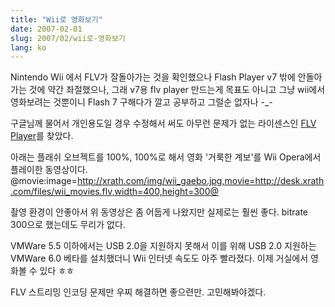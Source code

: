 ```yaml
---
title: "Wii로 영화보기"
date: 2007-02-01
slug: 2007/02/wii로-영화보기
lang: ko
---
```


Nintendo Wii 에서 FLV가 잘돌아가는 것을 확인했으나 Flash Player v7 밖에 안돌아가는 것에 
약간 좌절했으나, 그래 v7용 flv player 만드는게 목표도 아니고 그냥 wii에서 영화보려는 것뿐이니
Flash 7 구해다가 깔고 공부하고 그럴순 없자나 -_- 

구글님께 물어서 개인용도일 경우 수정해서 써도 아무런 문제가 없는 라이센스인 [FLV Player](http://www.jeroenwijering.com/?item=Flash_Video_Player)를 찾았다.

아래는 플래쉬 오브젝트를 100%, 100%로 해서 영화 '거룩한 계보'를 Wii Opera에서 플레이한 동영상이다.
@movie:image=http://xrath.com/img/wii_gaebo.jpg,movie=http://desk.xrath.com/files/wii_movies.flv,width=400,height=300@

촬영 환경이 안좋아서 위 동영상은 좀 어둡게 나왔지만 실제로는 훨씬 좋다. bitrate 300으로 했는데도 무리가 없다.

VMWare 5.5 이하에서는 USB 2.0을 지원하지 못해서 이를 위해 USB 2.0 지원하는 VMWare 6.0 베타를 설치했더니 Wii 인터넷 속도도 아주 빨라졌다. 이제 거실에서 영화볼 수 있다 ㅎㅎ

FLV 스트리밍 인코딩 문제만 우찌 해결하면 좋으련만. 고민해봐야겠다.
